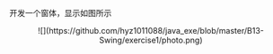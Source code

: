 开发一个窗体，显示如图所示

<center>![](https://github.com/hyz1011088/java_exe/blob/master/B13-Swing/exercise1/photo.png)
